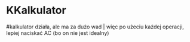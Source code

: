 # KKalkulator

#<span style="color🟣">kalkulator działa, ale ma za dużo wad |
więc po użeciu każdej operacji, lepiej naciskać AC (bo on nie jest idealny)</span>
